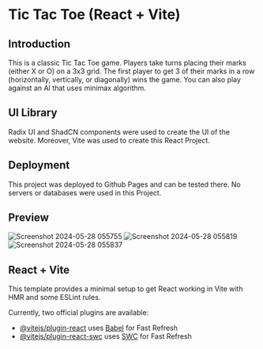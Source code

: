 # Tic Tac Toe (React + Vite)

## Introduction

This is a classic Tic Tac Toe game. Players take turns placing their marks (either X or O) on a 3x3 grid. The first player to get 3 of their marks in a row (horizontally, vertically, or diagonally) wins the game. You can also play against an AI that uses minimax algorithm.

## UI Library

Radix UI and ShadCN components were used to create the UI of the website. Moreover, Vite was used to create this React Project.

## Deployment

This project was deployed to Github Pages and can be tested there. No servers or databases were used in this Project.

## Preview
![Screenshot 2024-05-28 055755](https://github.com/HasanYahya101/Tic-Tac-Toe-Vite/assets/118683092/3a98c544-9970-4941-858f-2c3fc0973d08)
![Screenshot 2024-05-28 055819](https://github.com/HasanYahya101/Tic-Tac-Toe-Vite/assets/118683092/c56ff7da-7e7e-4ea4-85de-01f950ee8618)
![Screenshot 2024-05-28 055837](https://github.com/HasanYahya101/Tic-Tac-Toe-Vite/assets/118683092/28a03319-d429-4eca-9009-ef024c0603c6)

## React + Vite

This template provides a minimal setup to get React working in Vite with HMR and some ESLint rules.

Currently, two official plugins are available:

- [@vitejs/plugin-react](https://github.com/vitejs/vite-plugin-react/blob/main/packages/plugin-react/README.md) uses [Babel](https://babeljs.io/) for Fast Refresh
- [@vitejs/plugin-react-swc](https://github.com/vitejs/vite-plugin-react-swc) uses [SWC](https://swc.rs/) for Fast Refresh
